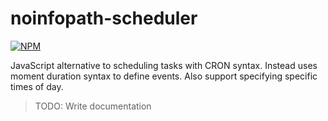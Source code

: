 # noinfopath-scheduler

[![NPM](https://nodei.co/npm/noinfopath-scheduler>.png)](https://npmjs.org/package/noinfopath-scheduler)

JavaScript alternative to scheduling tasks with CRON syntax.  Instead uses moment duration syntax to define events. Also support specifying specific times of day.

> TODO: Write documentation

